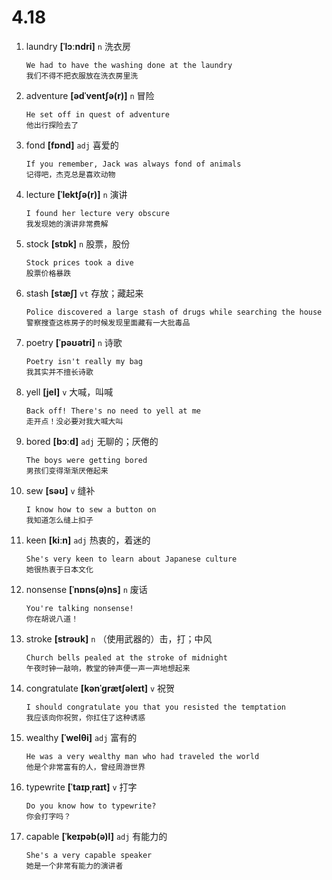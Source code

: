 # 4.18

1. laundry **[ˈlɔːndri]** `n` 洗衣房

   ```
   We had to have the washing done at the laundry
   我们不得不把衣服放在洗衣房里洗
   ```

2. adventure **[ədˈventʃə(r)]** `n` 冒险

   ```
   He set off in quest of adventure
   他出行探险去了
   ```

3. fond **[fɒnd]** `adj` 喜爱的

   ```
   If you remember, Jack was always fond of animals
   记得吧，杰克总是喜欢动物
   ```

4. lecture **[ˈlektʃə(r)]** `n` 演讲

   ```
   I found her lecture very obscure
   我发现她的演讲非常费解
   ```

5. stock **[stɒk]** `n` 股票，股份

   ```
   Stock prices took a dive
   股票价格暴跌
   ```

6. stash **[stæʃ]** `vt` 存放；藏起来

   ```
   Police discovered a large stash of drugs while searching the house
   警察搜查这栋房子的时候发现里面藏有一大批毒品
   ```

7. poetry **[ˈpəʊətri]** `n` 诗歌

   ```
   Poetry isn't really my bag
   我其实并不擅长诗歌
   ```

8. yell **[jel]** `v` 大喊，叫喊

   ```
   Back off! There's no need to yell at me
   走开点！没必要对我大喊大叫
   ```

9. bored **[bɔːd]** `adj` 无聊的；厌倦的

   ```
   The boys were getting bored
   男孩们变得渐渐厌倦起来
   ```

10. sew **[səʊ]** `v` 缝补

    ```
    I know how to sew a button on
    我知道怎么缝上扣子
    ```

11. keen **[kiːn]** `adj` 热衷的，着迷的

    ```
    She's very keen to learn about Japanese culture
    她很热衷于日本文化
    ```

12. nonsense **[ˈnɒns(ə)ns]** `n` 废话

    ```
    You're talking nonsense!
    你在胡说八道！
    ```

13. stroke **[strəʊk]** `n` （使用武器的）击，打；中风

    ```
    Church bells pealed at the stroke of midnight
    午夜时钟一敲响，教堂的钟声便一声一声地想起来
    ```

14. congratulate **[kənˈɡrætʃəleɪt]** `v` 祝贺

    ```
    I should congratulate you that you resisted the temptation
    我应该向你祝贺，你扛住了这种诱惑
    ```

15. wealthy **[ˈwelθi]** `adj` 富有的

    ```
    He was a very wealthy man who had traveled the world
    他是个非常富有的人，曾经周游世界
    ```

16. typewrite **[ˈtaɪpˌraɪt]** `v` 打字

    ```
    Do you know how to typewrite?
    你会打字吗？
    ```

17. capable **[ˈkeɪpəb(ə)l]** `adj` 有能力的
    ```
    She's a very capable speaker
    她是一个非常有能力的演讲者
    ```
